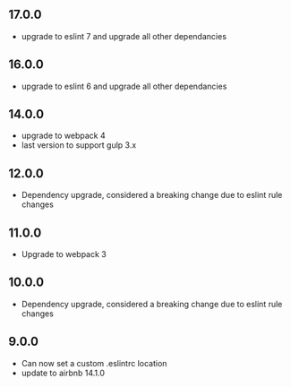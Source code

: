 ## 17.0.0
* upgrade to eslint 7 and upgrade all other dependancies

## 16.0.0
* upgrade to eslint 6 and upgrade all other dependancies

## 14.0.0
* upgrade to webpack 4
* last version to support gulp 3.x

## 12.0.0
* Dependency upgrade, considered a breaking change due to eslint rule changes

## 11.0.0
* Upgrade to webpack 3

## 10.0.0
* Dependency upgrade, considered a breaking change due to eslint rule changes

## 9.0.0
* Can now set a custom .eslintrc location
* update to airbnb 14.1.0
